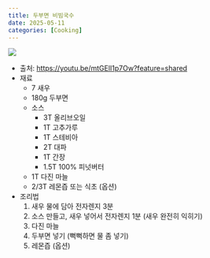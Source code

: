 ```yaml
---
title: 두부면 비빔국수
date: 2025-05-11
categories: [Cooking]
---
```


![](https://lh3.googleusercontent.com/d/1TSp6L6NdCarxb_jDcef5W7eP7Les9Inp)
- 출처: https://youtu.be/mtGElI1p7Ow?feature=shared
- 재료
	- 7 새우 
	- 180g 두부면
	- 소스
		- 3T 올리브오일 
		- 1T 고추가루 
		- 1T 스테비아 
		- 2T 대파
		- 1T 간장 
		- 1.5T 100% 피넛버터 
	- 1T 다진 마늘
	- 2/3T 레몬즙 또는 식초 (옵션)
- 조리법
	1. 새우 물에 담아 전자렌지 3분
	2. 소스 만들고, 새우 넣어서 전자렌지 1분 (새우 완전히 익히기)
	3. 다진 마늘
	4. 두부면 넣기 (뻑뻑하면 물 좀 넣기)
	5. 레몬즙 (옵션)